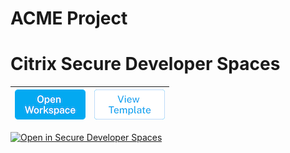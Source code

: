 # ACME Project

# Citrix Secure Developer Spaces
| [![Open in Strong Network](./assets/open.png)](https://demo.strong.network/project/399991536570222/quickstart/714288768697896)  | [![Open in Strong Network](./assets/view.png)](https://demo.strong.network/project/399991536570222/workspaces/templates) |
| ------------- |:-------------:|


<a href="https://cloudcoder.network/project/586753528906683/quickstart/722979400466895"><img src="https://strong.network/assets/images/quickstart/quickstart_button_blue.png" alt="Open in Secure Developer Spaces" width="240"></a>
